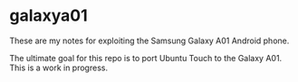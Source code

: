 # galaxya01

These are my notes for exploiting the Samsung Galaxy A01 Android phone.

The ultimate goal for this repo is to port Ubuntu Touch to the Galaxy A01.  This is a work in progress.

